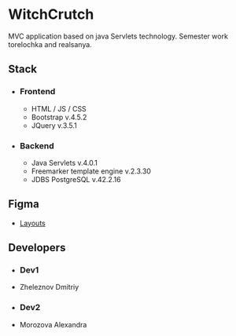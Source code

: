 # WitchCrutch
 MVC application based on java Servlets technology. Semester work torelochka and realsanya.
## Stack
- ### Frontend 
  - HTML / JS / CSS
  - Bootstrap v.4.5.2
  - JQuery v.3.5.1
  
- ### Backend
  - Java Servlets v.4.0.1 
  - Freemarker template engine v.2.3.30
  - JDBS PostgreSQL v.42.2.16
## Figma
* [Layouts](https://www.figma.com/file/a4Yd1TVRhb71AqQSwGFxLQ/Prototype?node-id=0%3A1)
## Developers
- ### Dev1
 - Zheleznov Dmitriy
- ### Dev2
 - Morozova Alexandra
